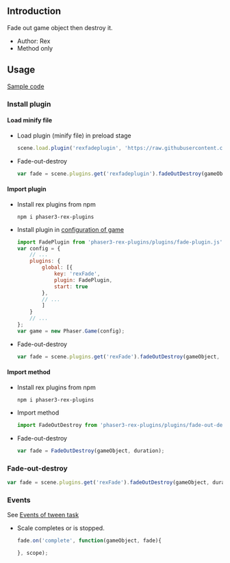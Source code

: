 ## Introduction

Fade out game object then destroy it.

- Author: Rex
- Method only

## Usage

[Sample code](https://github.com/rexrainbow/phaser3-rex-notes/blob/master/examples/fade/fadeout-destroy.js)

### Install plugin

#### Load minify file

- Load plugin (minify file) in preload stage
    ```javascript
    scene.load.plugin('rexfadeplugin', 'https://raw.githubusercontent.com/rexrainbow/phaser3-rex-notes/master/dist/rexfadeplugin.min.js', true);
    ```
- Fade-out-destroy
    ```javascript
    var fade = scene.plugins.get('rexfadeplugin').fadeOutDestroy(gameObject, duration);
    ```

#### Import plugin

- Install rex plugins from npm
    ```
    npm i phaser3-rex-plugins
    ```
- Install plugin in [configuration of game](game.md#configuration)
    ```javascript
    import FadePlugin from 'phaser3-rex-plugins/plugins/fade-plugin.js';
    var config = {
        // ...
        plugins: {
            global: [{
                key: 'rexFade',
                plugin: FadePlugin,
                start: true
            },
            // ...
            ]
        }
        // ...
    };
    var game = new Phaser.Game(config);
    ```
- Fade-out-destroy
    ```javascript
    var fade = scene.plugins.get('rexFade').fadeOutDestroy(gameObject, duration);
    ```

#### Import method

- Install rex plugins from npm
    ```
    npm i phaser3-rex-plugins
    ```
- Import method
    ```javascript
    import FadeOutDestroy from 'phaser3-rex-plugins/plugins/fade-out-destroy.js';
    ```
- Fade-out-destroy
    ```javascript
    var fade = FadeOutDestroy(gameObject, duration);
    ```

### Fade-out-destroy

```javascript
var fade = scene.plugins.get('rexFade').fadeOutDestroy(gameObject, duration);
```

### Events

See [Events of tween task](tween.md#events)

- Scale completes or is stopped.
    ```javascript
    fade.on('complete', function(gameObject, fade){

    }, scope);
    ```